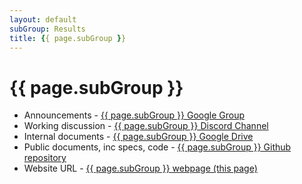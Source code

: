 ```yaml
---
layout: default
subGroup: Results
title: {{ page.subGroup }}
---
```


# {{ page.subGroup }}

- Announcements - [ {{ page.subGroup }} Google Group](https://groups.google.com/a/bswg.org/g/results)
- Working discussion - [ {{ page.subGroup }} Discord Channel](https://discord.gg/f4KvpxZmRs)
- Internal documents - [ {{ page.subGroup }} Google Drive](https://drive.google.com/drive/u/1/folders/1HgshsJnvq-2DaAITCJNrxWcuSKDQlbz1)
- Public documents, inc specs, code - [ {{ page.subGroup }} Github repository](https://github.com/theBSWG/results)
- Website URL - [ {{ page.subGroup }} webpage (this page)](https://bswg.org/results)